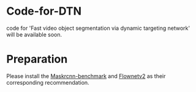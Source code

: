 # Code-for-DTN
code for 'Fast video object segmentation via dynamic targeting network' will be available soon.
# Preparation
Please install the [Maskrcnn-benchmark](https://github.com/facebookresearch/maskrcnn-benchmark) and [Flownetv2](https://github.com/NVIDIA/flownet2-pytorch) as their corresponding recommendation.
